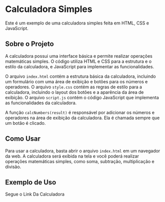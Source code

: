 # Calculadora Simples

Este é um exemplo de uma calculadora simples feita em HTML, CSS e JavaScript.

## Sobre o Projeto

A calculadora possui uma interface básica e permite realizar operações matemáticas simples. O código utiliza HTML e CSS para a estrutura e o estilo da calculadora, e JavaScript para implementar as funcionalidades.

O arquivo `index.html` contém a estrutura básica da calculadora, incluindo um formulário com uma área de exibição e botões para os números e operadores. O arquivo `style.css` contém as regras de estilo para a calculadora, incluindo o layout dos botões e a aparência da área de exibição. O arquivo `script.js` contém o código JavaScript que implementa as funcionalidades da calculadora.

A função `calcNumbers(result)` é responsável por adicionar os números e operadores na área de exibição da calculadora. Ela é chamada sempre que um botão é clicado.

## Como Usar

Para usar a calculadora, basta abrir o arquivo `index.html` em um navegador da web. A calculadora será exibida na tela e você poderá realizar operações matemáticas simples, como soma, subtração, multiplicação e divisão.

## Exemplo de Uso

Segue o Link Da Calculadora
